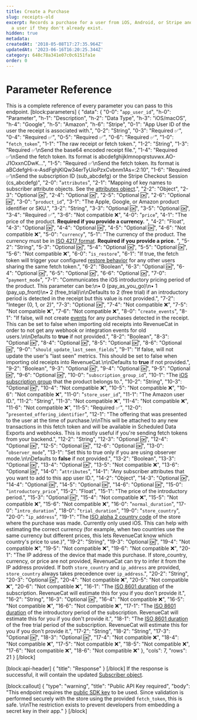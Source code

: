 ```yaml
---
title: Create a Purchase
slug: receipts-old
excerpt: Records a purchase for a user from iOS, Android, or Stripe and will create
  a user if they don't already exist.
hidden: true
metadata: 
createdAt: '2018-05-08T17:27:35.964Z'
updatedAt: '2023-06-16T16:20:25.344Z'
category: 648c78a341e07c0c6151fa1e
order: 0
---
```

# Parameter Reference
This is a complete reference of every parameter you can pass to this endpoint.
[block:parameters]
{
  "data": {
    "0-0": "`app_user_id`",
    "h-0": "Parameter",
    "h-1": "Description",
    "h-2": "Data Type",
    "h-3": "iOS/macOS",
    "h-4": "Google",
    "h-5": "Amazon",
    "h-6": "Stripe",
    "0-1": "App User ID of the user the receipt is associated with.",
    "0-2": "String",
    "0-3": "Required ✅",
    "0-4": "Required ✅",
    "0-5": "Required ✅",
    "0-6": "Required ✅",
    "1-0": "`fetch_token`",
    "1-1": "The raw receipt or fetch token.",
    "1-2": "String",
    "1-3": "Required ✅\nSend the base64 encoded receipt file.",
    "1-4": "Required ✅\nSend the fetch token. Its format is abcdefghijklmnopqrstuvwx.AO-J1OxxnCDwK...",
    "1-5": "Required ✅\nSend the fetch token. Its format is aBCdefgHi-x-AsdFghjKlQw34erTyUioPzxCvbnm1As=:2:10",
    "1-6": "Required ✅\nSend the subscription ID (sub_abcdefg) or the Stripe Checkout Session (cs_abcdefg)",
    "2-0": "`attributes`",
    "2-1": "Mapping of key names to subscriber attribute objects. See the [attributes object](ref:subscribers#the-subscriber-attribute-object).",
    "2-2": "Object",
    "2-3": "Optional 🆗",
    "2-4": "Optional 🆗",
    "2-5": "Optional 🆗",
    "2-6": "Optional 🆗",
    "3-0": "`product_id`",
    "3-1": "The Apple, Google, or Amazon product identifier or SKU.",
    "3-2": "String",
    "3-3": "Optional 🆗",
    "3-5": "Optional 🆗",
    "3-4": "Required ✅",
    "3-6": "Not compatible ❌",
    "4-0": "`price`",
    "4-1": "The price of the product. **Required if you provide a currency.** ",
    "4-2": "Float",
    "4-3": "Optional 🆗",
    "4-4": "Optional 🆗",
    "4-5": "Optional 🆗",
    "4-6": "Not compatible ❌",
    "5-0": "`currency`",
    "5-1": "The currency of the product. The currency must be in [ISO 4217 format](https://en.wikipedia.org/wiki/ISO_4217). **Required if you provide a price.** ",
    "5-2": "String",
    "5-3": "Optional 🆗",
    "5-4": "Optional 🆗",
    "5-5": "Optional 🆗",
    "5-6": "Not compatible ❌",
    "6-0": "`is_restore`",
    "6-1": "If true, the fetch token will trigger your configured [restore behavior](https://www.revenuecat.com/docs/restoring-purchases#restore-behavior) for any other users sharing the same fetch token.",
    "6-2": "Boolean",
    "6-3": "Optional 🆗",
    "6-4": "Optional 🆗",
    "6-5": "Optional 🆗",
    "6-6": "Optional 🆗",
    "7-0": "`payment_mode`",
    "7-1": "Communicates the iOS introductory pricing period of the product. This parameter can be:\n• 0 (pay_as_you_go)\n• 1 (pay_up_front)\n• 2 (free_trial)\n\nDefaults to 2 (free trial) if an introductory period is detected in the receipt but this value is not provided.",
    "7-2": "Integer (0, 1, or 2)",
    "7-3": "Optional 🆗",
    "7-4": "Not compatible ❌",
    "7-5": "Not compatible ❌",
    "7-6": "Not compatible ❌",
    "8-0": "`create_events`",
    "8-1": "If false, will not create [events](https://www.revenuecat.com/docs/webhooks) for any purchases detected in the receipt. This can be set to false when importing old receipts into RevenueCat in order to not get any webhook or integration events for old users.\n\nDefaults to **true** if not provided.",
    "8-2": "Boolean",
    "8-3": "Optional 🆗",
    "8-4": "Optional 🆗",
    "8-5": "Optional 🆗",
    "8-6": "Optional 🆗",
    "9-0": "`should_update_last_seen_fields`",
    "9-1": "If false, will not update the user's \"last seen\" metrics. This should be set to false when importing old receipts into RevenueCat.\n\nDefaults to **true** if not provided.",
    "9-2": "Boolean",
    "9-3": "Optional 🆗",
    "9-4": "Optional 🆗",
    "9-5": "Optional 🆗",
    "9-6": "Optional 🆗",
    "10-0": "`subscription_group_id`",
    "10-1": "The [iOS subscription group](https://developer.apple.com/documentation/appstorereceipts/responsebody/latest_receipt_info) that the product belongs to.",
    "10-2": "String",
    "10-3": "Optional 🆗",
    "10-4": "Not compatible ❌",
    "10-5": "Not compatible ❌",
    "10-6": "Not compatible ❌",
    "11-0": "`store_user_id`",
    "11-1": "The Amazon user ID.",
    "11-2": "String",
    "11-3": "Not compatible ❌",
    "11-4": "Not compatible ❌",
    "11-6": "Not compatible ❌",
    "11-5": "Required ✅",
    "12-0": "`presented_offering_identifier`",
    "12-1": "The offering that was presented to the user at the time of purchase.\n\nThis will be attached to any new transactions in this fetch token and will be available in Scheduled Data Exports and webhooks. This is mostly useful if you're sending fetch tokens from your backend.",
    "12-2": "String",
    "12-3": "Optional 🆗",
    "12-4": "Optional 🆗",
    "12-5": "Optional 🆗",
    "12-6": "Optional 🆗",
    "13-0": "`observer_mode`",
    "13-1": "Set this to true only if you are using observer mode.\n\nDefaults to **false** if not provided.",
    "13-2": "Boolean",
    "13-3": "Optional 🆗",
    "13-4": "Optional 🆗",
    "13-5": "Not compatible ❌",
    "13-6": "Optional 🆗",
    "14-0": "`attributes`",
    "14-1": "Any subscriber attributes that you want to add to this app user ID.",
    "14-2": "Object",
    "14-3": "Optional 🆗",
    "14-4": "Optional 🆗",
    "14-5": "Optional 🆗",
    "14-6": "Optional 🆗",
    "15-0": "`introductory_price`",
    "15-2": "Float",
    "15-1": "The price of the introductory period.",
    "15-3": "Optional 🆗",
    "15-4": "Not compatible ❌",
    "15-5": "Not compatible ❌",
    "15-6": "Not compatible ❌",
    "16-0": "`normal_duration`",
    "17-0": "`intro_duration`",
    "18-0": "`trial_duration`",
    "19-0": "`store_country`",
    "20-0": "`ip_address`",
    "19-1": "The [ISO alpha 2 country code](https://en.wikipedia.org/wiki/ISO_3166-1_alpha-2) of the store where the purchase was made. Currently only used iOS. This can help with estimating the correct currency (for example, when two countries use the same currency but different prices, this lets RevenueCat know which country's price to use.)",
    "19-2": "String",
    "19-3": "Optional 🆗",
    "19-4": "Not compatible ❌",
    "19-5": "Not compatible ❌",
    "19-6": "Not compatible ❌",
    "20-1": "The IP address of the device that made this purchase. If store_country, currency, or price are not provided, RevenueCat can try to infer it from the IP address provided. If both `store_country` and `ip_address` are provided, `store_country` always takes precedence over `ip_address`.",
    "20-2": "String",
    "20-3": "Optional 🆗",
    "20-4": "Not compatible ❌",
    "20-5": "Not compatible ❌",
    "20-6": "Not compatible ❌",
    "16-1": "The [ISO 8601 duration](https://en.wikipedia.org/wiki/ISO_8601) of the subscription. RevenueCat will estimate this for you if you don't provide it.",
    "16-2": "String",
    "16-3": "Optional 🆗",
    "16-4": "Not compatible ❌",
    "16-5": "Not compatible ❌",
    "16-6": "Not compatible ❌",
    "17-1": "The [ISO 8601 duration](https://en.wikipedia.org/wiki/ISO_8601) of the introductory period of the subscription. RevenueCat will estimate this for you if you don't provide it.",
    "18-1": "The [ISO 8601 duration](https://en.wikipedia.org/wiki/ISO_8601) of the free trial period of the subscription. RevenueCat will estimate this for you if you don't provide it.",
    "17-2": "String",
    "18-2": "String",
    "17-3": "Optional 🆗",
    "18-3": "Optional 🆗",
    "17-4": "Not compatible ❌",
    "18-4": "Not compatible ❌",
    "17-5": "Not compatible ❌",
    "18-5": "Not compatible ❌",
    "17-6": "Not compatible ❌",
    "18-6": "Not compatible ❌"
  },
  "cols": 7,
  "rows": 21
}
[/block]

[block:api-header]
{
  "title": "Response"
}
[/block]
If the response is successful, it will contain the updated [Subscriber object](ref:subscribers#the-subscriber-object).


[block:callout]
{
  "type": "warning",
  "title": "Public API Key required",
  "body": "This endpoint requires the [public SDK key](doc:authentication) to be used. Since validation is performed securely with the store using the provided `fetch_token`, this is safe. \n\nThe restriction exists to prevent developers from embedding a secret key in their app."
}
[/block]